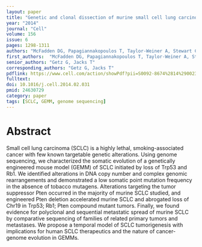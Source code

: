 ```yaml
---
layout: paper
title: "Genetic and clonal dissection of murine small cell lung carcinoma progression by genome sequencing"
year: "2014"
journal: "Cell"
volume: 156
issue: 6
pages: 1298-1311
authors: "McFadden DG, Papagiannakopoulos T, Taylor-Weiner A, Stewart C, Carter SL, Cibulskis K, Bhutkar A, McKenna A, Dooley A, Vernon A, Sougnez C, Malstrom S, Heimann M, Park J, Chen F, Farago AF, Dayton T, Shefler E, Gabriel S, Getz G, Jacks T"
first_authors:  "McFadden DG, Papagiannakopoulos T, Taylor-Weiner A, Stewart C, Carter SL"
senior_authors: "Getz G, Jacks T"
corresponding_authors: "Getz G, Jacks T"
pdflink: https://www.cell.com/action/showPdf?pii=S0092-8674%2814%2900230-X
fulltext:
doi: 10.1016/j.cell.2014.02.031
pmid: 24630729
category: paper
tags: [SCLC, GEMM, genome sequencing]
---
```


# Abstract

Small cell lung carcinoma (SCLC) is a highly lethal, smoking-associated cancer with few known targetable genetic alterations. Using genome sequencing, we characterized the somatic evolution of a genetically engineered mouse model (GEMM) of SCLC initiated by loss of Trp53 and Rb1. We identified alterations in DNA copy number and complex genomic rearrangements and demonstrated a low somatic point mutation frequency in the absence of tobacco mutagens. Alterations targeting the tumor suppressor Pten occurred in the majority of murine SCLC studied, and engineered Pten deletion accelerated murine SCLC and abrogated loss of Chr19 in Trp53; Rb1; Pten compound mutant tumors. Finally, we found evidence for polyclonal and sequential metastatic spread of murine SCLC by comparative sequencing of families of related primary tumors and metastases. We propose a temporal model of SCLC tumorigenesis with implications for human SCLC therapeutics and the nature of cancer-genome evolution in GEMMs.
